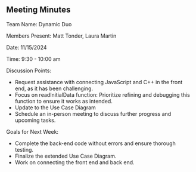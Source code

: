 ## Meeting Minutes
Team Name: Dynamic Duo

Members Present: Matt Tonder, Laura Martin

Date: 11/15/2024

Time: 9:30 - 10:00 am

Discussion Points:
* Request assistance with connecting JavaScript and C++ in the front end, as it has been challenging.
* Focus on readInitialData function: Prioritize refining and debugging this function to ensure it works as intended.
* Update to the Use Case Diagram
* Schedule an in-person meeting to discuss further progress and upcoming tasks.
  
Goals for Next Week:
* Complete the back-end code without errors and ensure thorough testing.
* Finalize the extended Use Case Diagram.
* Work on connecting the front end and back end.








